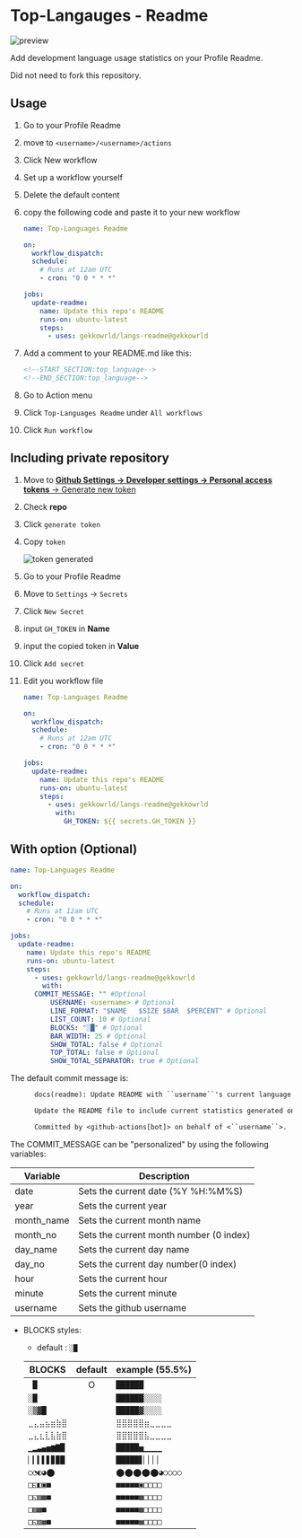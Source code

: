 # Top-Langauges - Readme

![preview](README.png)

Add development language usage statistics on your Profile Readme.

Did not need to fork this repository.

## Usage

1. Go to your Profile Readme

1. move to `<username>/<username>/actions`

1. Click New workflow

1. Set up a workflow yourself

1. Delete the default content

1. copy the following code and paste it to your new workflow

   ```yml
   name: Top-Languages Readme

   on:
     workflow_dispatch:
     schedule:
       # Runs at 12am UTC
       - cron: "0 0 * * *"

   jobs:
     update-readme:
       name: Update this repo's README
       runs-on: ubuntu-latest
       steps:
         - uses: gekkowrld/langs-readme@gekkowrld
   ```

1. Add a comment to your README.md like this:

   ```md
   <!--START_SECTION:top_language-->
   <!--END_SECTION:top_language-->
   ```

1. Go to Action menu

1. Click `Top-Languages Readme` under `All workflows`

1. Click `Run workflow`

## Including private repository

1. Move to [**Github Settings -> Developer settings -> Personal access tokens** -> Generate new token](https://github.com/settings/tokens/new)

1. Check **repo**

1. Click `generate token`

1. Copy `token`

   ![token generated](README-1.png)

1. Go to your Profile Readme

1. Move to `Settings` -> `Secrets`

1. Click `New Secret`

1. input `GH_TOKEN` in **Name**

1. input the copied token in **Value**

1. Click `Add secret`

1. Edit you workflow file

   ```yml
   name: Top-Languages Readme

   on:
     workflow_dispatch:
     schedule:
       # Runs at 12am UTC
       - cron: "0 0 * * *"

   jobs:
     update-readme:
       name: Update this repo's README
       runs-on: ubuntu-latest
       steps:
         - uses: gekkowrld/langs-readme@gekkowrld
           with:
             GH_TOKEN: ${{ secrets.GH_TOKEN }}
   ```

## With option (Optional)

```yml
name: Top-Languages Readme

on:
  workflow_dispatch:
  schedule:
    # Runs at 12am UTC
    - cron: "0 0 * * *"

jobs:
  update-readme:
    name: Update this repo's README
    runs-on: ubuntu-latest
    steps:
      - uses: gekkowrld/langs-readme@gekkowrld
        with:
	  COMMIT_MESSAGE: "" #Optional
          USERNAME: <username> # Optional
          LINE_FORMAT: "$NAME   $SIZE $BAR  $PERCENT" # Optional
          LIST_COUNT: 10 # Optional
          BLOCKS: "░█" # Optional
          BAR_WIDTH: 25 # Optional
          SHOW_TOTAL: false # Optional
          TOP_TOTAL: false # Optional
          SHOW_TOTAL_SEPARATOR: true # Optional
```

The default commit message is:
```txt
      docs(readme): Update README with ``username``'s current language usage

      Update the README file to include current statistics generated on ``full_year`` at ``full_time`` UTC.

      Committed by <github-actions[bot]> on behalf of <``username``>.
```

The COMMIT_MESSAGE can be "personalized" by using the following variables:

| Variable | Description |
|---|---|
|date| Sets the current date (%Y %H:%M%S)|
|year| Sets the current year|
|month_name| Sets the current month name|
|month_no| Sets the current month number (0 index)|
|day_name| Sets the current day name|
|day_no| Sets the current day number(0 index)|
|hour| Sets the current hour|
|minute| Sets the current minute|
|username| Sets the github username|


- BLOCKS styles:

  - default : `░█`

  | BLOCKS     | default | example (55.5%) |
  | ---------- | :-----: | --------------- |
  | ` █`       |    O    | `██████    `    |
  | `░█`       |         | `██████░░░░`    |
  | `░▒▓█`     |         | `█████▓░░░░`    |
  | `⣀⣄⣤⣦⣶⣷⣿`  |         | `⣿⣿⣿⣿⣿⣶⣀⣀⣀⣀`    |
  | `⣀⣄⣆⣇⣧⣷⣿`  |         | `⣿⣿⣿⣿⣿⣧⣀⣀⣀⣀`    |
  | `▁▂▃▄▅▆▇█` |         | `█████▅▁▁▁▁`    |
  | `▏▎▍▌▋▊▉█` |         | `█████▋▏▏▏▏`    |
  | `○◔◐◕⬤`    |         | `⬤⬤⬤⬤⬤◕○○○○`    |
  | `□◱◧▣■`    |         | `■■■■■▣□□□□`    |
  | `□◱▨▩■`    |         | `■■■■■▩□□□□`    |
  | `□▨▩■`     |         | `■■■■■▩□□□□`    |
  | `□◱▥▦■`    |         | `■■■■■▦□□□□`    |
